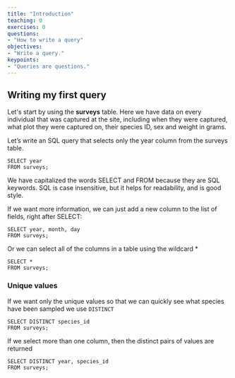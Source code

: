 ```yaml
---
title: "Introduction"
teaching: 0
exercises: 0
questions:
- "How to write a query"
objectives:
- "Write a query."
keypoints:
- "Queries are questions."
---
```


## Writing my first query

Let's start by using the **surveys** table. Here we have data on every
individual that was captured at the site, including when they were captured,
what plot they were captured on, their species ID, sex and weight in grams.

Let’s write an SQL query that selects only the year column from the
surveys table.

    SELECT year
    FROM surveys;

We have capitalized the words SELECT and FROM because they are SQL keywords.
SQL is case insensitive, but it helps for readability, and is good style.

If we want more information, we can just add a new column to the list of fields,
right after SELECT:

    SELECT year, month, day
    FROM surveys;

Or we can select all of the columns in a table using the wildcard *

    SELECT *
    FROM surveys;

### Unique values

If we want only the unique values so that we can quickly see what species have
been sampled we use `DISTINCT`

    SELECT DISTINCT species_id
    FROM surveys;

If we select more than one column, then the distinct pairs of values are
returned

    SELECT DISTINCT year, species_id
    FROM surveys;